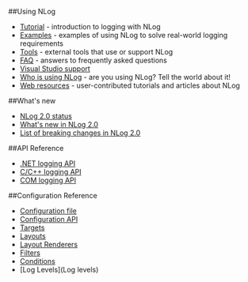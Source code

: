 ##Using NLog
* [Tutorial](Tutorial) - introduction to logging with NLog
* [Examples](Examples) - examples of using NLog to solve real-world logging requirements
* [Tools](Tools) - external tools that use or support NLog
* [FAQ](FAQ) - answers to frequently asked questions
* [Visual Studio support](Visual_Studio_support)
* [Who is using NLog](Who_is_using_NLog) - are you using NLog? Tell the world about it!
* [Web resources](Web_resources) - user-contributed tutorials and articles about NLog

##What's new
* [NLog 2.0 status](NLog_2_0_Status)
* [What's new in NLog 2.0](What_is_new_in_NLog_2_0)
* [List of breaking changes in NLog 2.0](Breaking_changes_NLog_2_0)

##API Reference
* [.NET logging API](http://nlog-project.org/wiki/.NET_logging_API)
* [C/C++ logging API](http://nlog-project.org/wiki/C_logging_API)
* [COM logging API](http://nlog-project.org/wiki/COM_logging_API)

##Configuration Reference
* [Configuration file](Configuration_file)
* [Configuration API](Configuration_api)
* [Targets](Targets)
* [Layouts](Layouts)
* [Layout Renderers](Layout_renderers)
* [Filters](Filters)
* [Conditions](Conditions)
* [Log Levels](Log levels)